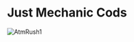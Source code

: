 # Just Mechanic Cods

![AtmRush1](https://user-images.githubusercontent.com/94134588/207706040-c7a240fc-044d-4cc6-9da0-43e64002c289.png)
